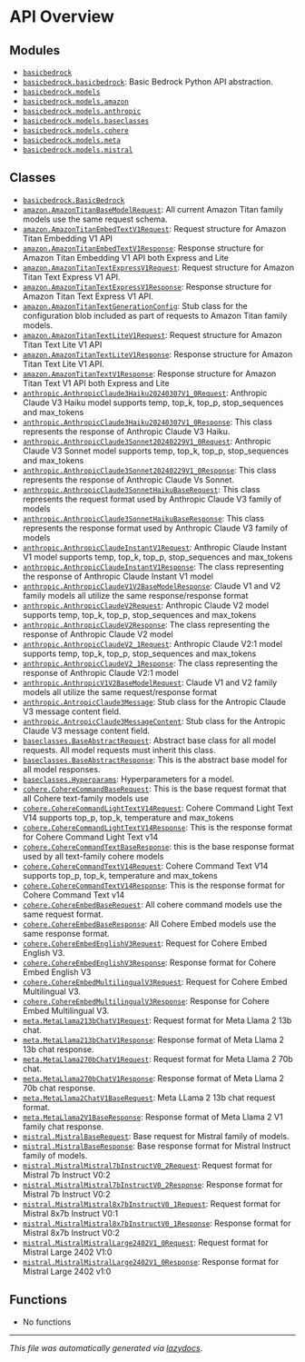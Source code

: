 <!-- markdownlint-disable -->

# API Overview

## Modules

- [`basicbedrock`](./basicbedrock.md#module-basicbedrock)
- [`basicbedrock.basicbedrock`](./basicbedrock.basicbedrock.md#module-basicbedrockbasicbedrock): Basic Bedrock Python API abstraction.
- [`basicbedrock.models`](./basicbedrock.models.md#module-basicbedrockmodels)
- [`basicbedrock.models.amazon`](./basicbedrock.models.amazon.md#module-basicbedrockmodelsamazon)
- [`basicbedrock.models.anthropic`](./basicbedrock.models.anthropic.md#module-basicbedrockmodelsanthropic)
- [`basicbedrock.models.baseclasses`](./basicbedrock.models.baseclasses.md#module-basicbedrockmodelsbaseclasses)
- [`basicbedrock.models.cohere`](./basicbedrock.models.cohere.md#module-basicbedrockmodelscohere)
- [`basicbedrock.models.meta`](./basicbedrock.models.meta.md#module-basicbedrockmodelsmeta)
- [`basicbedrock.models.mistral`](./basicbedrock.models.mistral.md#module-basicbedrockmodelsmistral)

## Classes

- [`basicbedrock.BasicBedrock`](./basicbedrock.basicbedrock.md#class-basicbedrock)
- [`amazon.AmazonTitanBaseModelRequest`](./basicbedrock.models.amazon.md#class-amazontitanbasemodelrequest): All current Amazon Titan family models use the same request schema.
- [`amazon.AmazonTitanEmbedTextV1Request`](./basicbedrock.models.amazon.md#class-amazontitanembedtextv1request): Request structure for Amazon Titan Embedding V1 API
- [`amazon.AmazonTitanEmbedTextV1Response`](./basicbedrock.models.amazon.md#class-amazontitanembedtextv1response): Response structure for Amazon Titan Embedding V1 API both Express and Lite
- [`amazon.AmazonTitanTextExpressV1Request`](./basicbedrock.models.amazon.md#class-amazontitantextexpressv1request): Request structure for Amazon Titan Text Express V1 API.
- [`amazon.AmazonTitanTextExpressV1Response`](./basicbedrock.models.amazon.md#class-amazontitantextexpressv1response): Response structure for Amazon Titan Text Express V1 API.
- [`amazon.AmazonTitanTextGenerationConfig`](./basicbedrock.models.amazon.md#class-amazontitantextgenerationconfig): Stub class for the configuration blob included as part of requests to Amazon Titan family models.
- [`amazon.AmazonTitanTextLiteV1Request`](./basicbedrock.models.amazon.md#class-amazontitantextlitev1request): Request structure for Amazon Titan Text Lite V1 API
- [`amazon.AmazonTitanTextLiteV1Response`](./basicbedrock.models.amazon.md#class-amazontitantextlitev1response): Response structure for Amazon Titan Text Lite V1 API.
- [`amazon.AmazonTitanTextV1Response`](./basicbedrock.models.amazon.md#class-amazontitantextv1response): Response structure for Amazon Titan Text V1 API both Express and Lite
- [`anthropic.AnthropicClaude3Haiku20240307V1_0Request`](./basicbedrock.models.anthropic.md#class-anthropicclaude3haiku20240307v1_0request): Anthropic Claude V3 Haiku model supports temp, top_k, top_p, stop_sequences and max_tokens
- [`anthropic.AnthropicClaude3Haiku20240307V1_0Response`](./basicbedrock.models.anthropic.md#class-anthropicclaude3haiku20240307v1_0response): This class represents the response of Anthropic Claude V3 Haiku.
- [`anthropic.AnthropicClaude3Sonnet20240229V1_0Request`](./basicbedrock.models.anthropic.md#class-anthropicclaude3sonnet20240229v1_0request): Anthropic Claude V3 Sonnet model supports temp, top_k, top_p, stop_sequences and max_tokens
- [`anthropic.AnthropicClaude3Sonnet20240229V1_0Response`](./basicbedrock.models.anthropic.md#class-anthropicclaude3sonnet20240229v1_0response): This class represents the response of Anthropic Claude Vs Sonnet.
- [`anthropic.AnthropicClaude3SonnetHaikuBaseRequest`](./basicbedrock.models.anthropic.md#class-anthropicclaude3sonnethaikubaserequest): This class represents the request format used by Anthropic Claude V3 family of models
- [`anthropic.AnthropicClaude3SonnetHaikuBaseResponse`](./basicbedrock.models.anthropic.md#class-anthropicclaude3sonnethaikubaseresponse): This class represents the response format used by Anthropic Claude V3 family of models
- [`anthropic.AnthropicClaudeInstantV1Request`](./basicbedrock.models.anthropic.md#class-anthropicclaudeinstantv1request): Anthropic Claude Instant V1 model supports temp, top_k, top_p, stop_sequences and max_tokens
- [`anthropic.AnthropicClaudeInstantV1Response`](./basicbedrock.models.anthropic.md#class-anthropicclaudeinstantv1response): The class representing the response of Anthropic Claude Instant V1 model
- [`anthropic.AnthropicClaudeV1V2BaseModelResponse`](./basicbedrock.models.anthropic.md#class-anthropicclaudev1v2basemodelresponse): Claude V1 and V2 family models all utilize the same response/response format
- [`anthropic.AnthropicClaudeV2Request`](./basicbedrock.models.anthropic.md#class-anthropicclaudev2request): Anthropic Claude V2 model supports temp, top_k, top_p, stop_sequences and max_tokens
- [`anthropic.AnthropicClaudeV2Response`](./basicbedrock.models.anthropic.md#class-anthropicclaudev2response): The class representing the response of Anthropic Claude V2 model
- [`anthropic.AnthropicClaudeV2_1Request`](./basicbedrock.models.anthropic.md#class-anthropicclaudev2_1request): Anthropic Claude V2:1 model supports temp, top_k, top_p, stop_sequences and max_tokens
- [`anthropic.AnthropicClaudeV2_1Response`](./basicbedrock.models.anthropic.md#class-anthropicclaudev2_1response): The class representing the response of Anthropic Claude V2:1 model
- [`anthropic.AnthropicV1V2BaseModelRequest`](./basicbedrock.models.anthropic.md#class-anthropicv1v2basemodelrequest): Claude V1 and V2 family models all utilize the same request/response format
- [`anthropic.AntropicClaude3Message`](./basicbedrock.models.anthropic.md#class-antropicclaude3message): Stub class for the Antropic Claude V3 message content field.
- [`anthropic.AntropicClaude3MessageContent`](./basicbedrock.models.anthropic.md#class-antropicclaude3messagecontent): Stub class for the Antropic Claude V3 message content field.
- [`baseclasses.BaseAbstractRequest`](./basicbedrock.models.baseclasses.md#class-baseabstractrequest): Abstract base class for all model requests. All model requests must inherit this class.
- [`baseclasses.BaseAbstractResponse`](./basicbedrock.models.baseclasses.md#class-baseabstractresponse): This is the abstract base model for all model responses.
- [`baseclasses.Hyperparams`](./basicbedrock.models.baseclasses.md#class-hyperparams): Hyperparameters for a model.
- [`cohere.CohereCommandBaseRequest`](./basicbedrock.models.cohere.md#class-coherecommandbaserequest): This is the base request format that all Cohere text-family models use
- [`cohere.CohereCommandLightTextV14Request`](./basicbedrock.models.cohere.md#class-coherecommandlighttextv14request): Cohere Command Light Text V14 supports top_p, top_k, temperature and max_tokens
- [`cohere.CohereCommandLightTextV14Response`](./basicbedrock.models.cohere.md#class-coherecommandlighttextv14response): This is the response format for Cohere Command Light Text v14
- [`cohere.CohereCommandTextBaseResponse`](./basicbedrock.models.cohere.md#class-coherecommandtextbaseresponse): this is the base response format used by all text-family cohere models
- [`cohere.CohereCommandTextV14Request`](./basicbedrock.models.cohere.md#class-coherecommandtextv14request): Cohere Command Text V14 supports top_p, top_k, temperature and max_tokens
- [`cohere.CohereCommandTextV14Response`](./basicbedrock.models.cohere.md#class-coherecommandtextv14response): This is the response format for Cohere Command Text v14
- [`cohere.CohereEmbedBaseRequest`](./basicbedrock.models.cohere.md#class-cohereembedbaserequest): All cohere command models use the same request format.
- [`cohere.CohereEmbedBaseResponse`](./basicbedrock.models.cohere.md#class-cohereembedbaseresponse): All Cohere Embed models use the same response format.
- [`cohere.CohereEmbedEnglishV3Request`](./basicbedrock.models.cohere.md#class-cohereembedenglishv3request): Request for Cohere Embed English V3.
- [`cohere.CohereEmbedEnglishV3Response`](./basicbedrock.models.cohere.md#class-cohereembedenglishv3response): Response format for Cohere Embed English V3
- [`cohere.CohereEmbedMultilingualV3Request`](./basicbedrock.models.cohere.md#class-cohereembedmultilingualv3request): Request for Cohere Embed Multilingual V3.
- [`cohere.CohereEmbedMultilingualV3Response`](./basicbedrock.models.cohere.md#class-cohereembedmultilingualv3response): Response for Cohere Embed Multilingual V3.
- [`meta.MetaLlama213bChatV1Request`](./basicbedrock.models.meta.md#class-metallama213bchatv1request): Request format for Meta Llama 2 13b chat.
- [`meta.MetaLlama213bChatV1Response`](./basicbedrock.models.meta.md#class-metallama213bchatv1response): Response format of Meta Llama 2 13b chat response.
- [`meta.MetaLlama270bChatV1Request`](./basicbedrock.models.meta.md#class-metallama270bchatv1request): Request format for Meta Llama 2 70b chat.
- [`meta.MetaLlama270bChatV1Response`](./basicbedrock.models.meta.md#class-metallama270bchatv1response): Response format of Meta Llama 2 70b chat response.
- [`meta.MetaLlama2ChatV1BaseRequest`](./basicbedrock.models.meta.md#class-metallama2chatv1baserequest): Meta LLama 2 13b chat request format.
- [`meta.MetaLlama2V1BaseResponse`](./basicbedrock.models.meta.md#class-metallama2v1baseresponse): Response format of Meta Llama 2 V1 family chat response.
- [`mistral.MistralBaseRequest`](./basicbedrock.models.mistral.md#class-mistralbaserequest): Base request for Mistral family of models.
- [`mistral.MistralBaseResponse`](./basicbedrock.models.mistral.md#class-mistralbaseresponse): Base response format for Mistral Instruct family of models.
- [`mistral.MistralMistral7bInstructV0_2Request`](./basicbedrock.models.mistral.md#class-mistralmistral7binstructv0_2request): Request format for Mistral 7b Instruct V0:2
- [`mistral.MistralMistral7bInstructV0_2Response`](./basicbedrock.models.mistral.md#class-mistralmistral7binstructv0_2response): Response format for Mistral 7b Instruct V0:2
- [`mistral.MistralMistral8x7bInstructV0_1Request`](./basicbedrock.models.mistral.md#class-mistralmistral8x7binstructv0_1request): Request format for Mistral 8x7b Instruct V0:1
- [`mistral.MistralMistral8x7bInstructV0_1Response`](./basicbedrock.models.mistral.md#class-mistralmistral8x7binstructv0_1response): Response format for Mistral 8x7b Instruct V0:2
- [`mistral.MistralMistralLarge2402V1_0Request`](./basicbedrock.models.mistral.md#class-mistralmistrallarge2402v1_0request): Request format for Mistral Large 2402 V1:0
- [`mistral.MistralMistralLarge2402V1_0Response`](./basicbedrock.models.mistral.md#class-mistralmistrallarge2402v1_0response): Response format for Mistral Large 2402 v1:0

## Functions

- No functions


---

_This file was automatically generated via [lazydocs](https://github.com/ml-tooling/lazydocs)._
